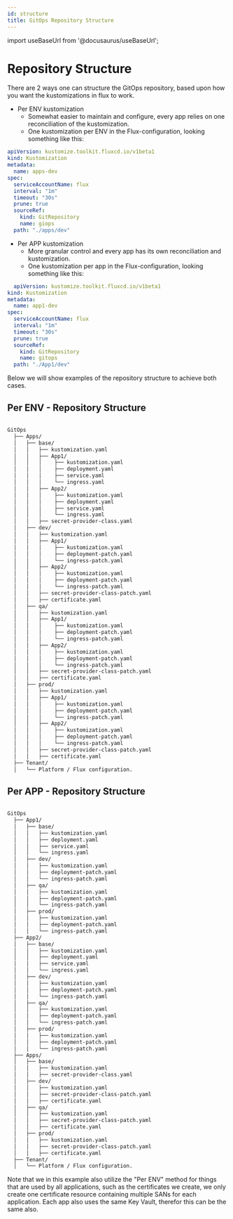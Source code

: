 ```yaml
---
id: structure
title: GitOps Repository Structure
---
```


import useBaseUrl from '@docusaurus/useBaseUrl';

# Repository Structure

There are 2 ways one can structure the GitOps repository, based upon how you want the kustomizations in flux to work.

- Per ENV kustomization
  - Somewhat easier to maintain and configure, every app relies on one reconciliation of the kustomization.
  - One kustomization per ENV in the Flux-configuration, looking something like this:
```yaml
apiVersion: kustomize.toolkit.fluxcd.io/v1beta1
kind: Kustomization
metadata:
  name: apps-dev
spec:
  serviceAccountName: flux
  interval: "1m"
  timeout: "30s"
  prune: true
  sourceRef:
    kind: GitRepository
    name: giops
  path: "./apps/dev"

```

- Per APP kustomization
  - More granular control and every app has its own reconciliation and kustomization.
  - One kustomization per app in the Flux-configuration, looking something like this:
```yaml
  apiVersion: kustomize.toolkit.fluxcd.io/v1beta1
kind: Kustomization
metadata:
  name: app1-dev
spec:
  serviceAccountName: flux
  interval: "1m"
  timeout: "30s"
  prune: true
  sourceRef:
    kind: GitRepository
    name: gitops
  path: "./App1/dev"
```

Below we will show examples of the repository structure to achieve both cases.

## Per ENV - Repository Structure

```bash

GitOps
  ├── Apps/
  │   ├── base/
  │   │   ├── kustomization.yaml
  │   │   ├── App1/
  │   │   │    ├── kustomization.yaml
  │   │   │    ├── deployment.yaml
  │   │   │    ├── service.yaml
  │   │   │    └── ingress.yaml
  │   │   ├── App2/
  │   │   │    ├── kustomization.yaml
  │   │   │    ├── deployment.yaml
  │   │   │    ├── service.yaml
  │   │   │    └── ingress.yaml
  │   │   ├── secret-provider-class.yaml
  │   ├── dev/
  │   │   ├── kustomization.yaml
  │   │   ├── App1/
  │   │   │    ├── kustomization.yaml
  │   │   │    ├── deployment-patch.yaml
  │   │   │    └── ingress-patch.yaml
  │   │   ├── App2/
  │   │   │    ├── kustomization.yaml
  │   │   │    ├── deployment-patch.yaml
  │   │   │    └── ingress-patch.yaml
  │   │   ├── secret-provider-class-patch.yaml
  │   │   ├── certificate.yaml
  │   ├── qa/
  │   │   ├── kustomization.yaml
  │   │   ├── App1/
  │   │   │    ├── kustomization.yaml
  │   │   │    ├── deployment-patch.yaml
  │   │   │    └── ingress-patch.yaml
  │   │   ├── App2/
  │   │   │    ├── kustomization.yaml
  │   │   │    ├── deployment-patch.yaml
  │   │   │    └── ingress-patch.yaml
  │   │   ├── secret-provider-class-patch.yaml
  │   │   ├── certificate.yaml
  │   ├── prod/
  │   │   ├── kustomization.yaml
  │   │   ├── App1/
  │   │   │    ├── kustomization.yaml
  │   │   │    ├── deployment-patch.yaml
  │   │   │    └── ingress-patch.yaml
  │   │   ├── App2/
  │   │   │    ├── kustomization.yaml
  │   │   │    ├── deployment-patch.yaml
  │   │   │    └── ingress-patch.yaml
  │   │   ├── secret-provider-class-patch.yaml
  │   │   ├── certificate.yaml
  ├── Tenant/
  │   └── Platform / Flux configuration.
```


## Per APP - Repository Structure

```bash

GitOps
  ├── App1/
  │   ├── base/
  │   │   ├── kustomization.yaml
  │   │   ├── deployment.yaml
  │   │   ├── service.yaml
  │   │   └── ingress.yaml
  │   ├── dev/
  │   │   ├── kustomization.yaml
  │   │   ├── deployment-patch.yaml
  │   │   └── ingress-patch.yaml
  │   ├── qa/
  │   │   ├── kustomization.yaml
  │   │   ├── deployment-patch.yaml
  │   │   └── ingress-patch.yaml
  │   ├── prod/
  │   │   ├── kustomization.yaml
  │   │   ├── deployment-patch.yaml
  │   │   └── ingress-patch.yaml
  ├── App2/
  │   ├── base/
  │   │   ├── kustomization.yaml
  │   │   ├── deployment.yaml
  │   │   ├── service.yaml
  │   │   └── ingress.yaml
  │   ├── dev/
  │   │   ├── kustomization.yaml
  │   │   ├── deployment-patch.yaml
  │   │   └── ingress-patch.yaml
  │   ├── qa/
  │   │   ├── kustomization.yaml
  │   │   ├── deployment-patch.yaml
  │   │   └── ingress-patch.yaml
  │   ├── prod/
  │   │   ├── kustomization.yaml
  │   │   ├── deployment-patch.yaml
  │   │   └── ingress-patch.yaml
  ├── Apps/
  │   ├── base/
  │   │   ├── kustomization.yaml
  │   │   ├── secret-provider-class.yaml
  │   ├── dev/
  │   │   ├── kustomization.yaml
  │   │   ├── secret-provider-class-patch.yaml
  │   │   ├── certificate.yaml
  │   ├── qa/
  │   │   ├── kustomization.yaml
  │   │   ├── secret-provider-class-patch.yaml
  │   │   ├── certificate.yaml
  │   ├── prod/
  │   │   ├── kustomization.yaml
  │   │   ├── secret-provider-class-patch.yaml
  │   │   ├── certificate.yaml
  ├── Tenant/
  │   └── Platform / Flux configuration.
```
Note that we in this example also utilize the "Per ENV" method for things that are used by all applications, such as the certificates we create, we only create one certificate resource containing multiple SANs for each application. Each app also uses the same Key Vault, therefor this can be the same also.